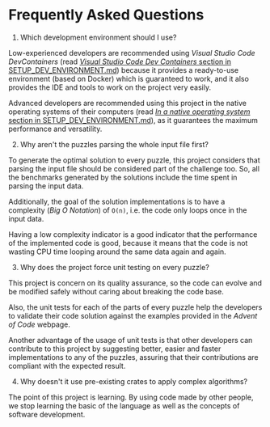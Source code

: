 # Frequently Asked Questions

1. Which development environment should I use?

Low-experienced developers are recommended using *Visual Studio Code DevContainers* (read [*Visual Studio Code Dev Containers* section in SETUP_DEV_ENVIRONMENT.md](./SETUP_DEV_ENVIRONMENT.md#visual-studio-code-dev-containers)) because it provides a ready-to-use environment (based on Docker) which is guaranteed to work, and it also provides the IDE and tools to work on the project very easily.

Advanced developers are recommended using this project in the native operating systems of their computers (read [*In a native operating system* section in SETUP_DEV_ENVIRONMENT.md](./SETUP_DEV_ENVIRONMENT.md#in-a-native-operating-system)), as it guarantees the maximum performance and versatility.

2. Why aren't the puzzles parsing the whole input file first?

To generate the optimal solution to every puzzle, this project considers that parsing the input file should be considered part of the challenge too. So, all the benchmarks generated by the solutions include the time spent in parsing the input data.

Additionally, the goal of the solution implementations is to have a complexity (*Big O Notation*) of `O(n)`, i.e. the code only loops once in the input data.

Having a low complexity indicator is a good indicator that the performance of the implemented code is good, because it means that the code is not wasting CPU time looping around the same data again and again.

3. Why does the project force unit testing on every puzzle?

This project is concern on its quality assurance, so the code can evolve and be modified safely without caring about breaking the code base.

Also, the unit tests for each of the parts of every puzzle help the developers to validate their code solution against the examples provided in the *Advent of Code* webpage.

Another advantage of the usage of unit tests is that other developers can contribute to this project by suggesting better, easier and faster implementations to any of the puzzles, assuring that their contributions are compliant with the expected result.

4. Why doesn't it use pre-existing crates to apply complex algorithms?

The point of this project is learning. By using code made by other people, we stop learning the basic of the language as well as the concepts of software development.
